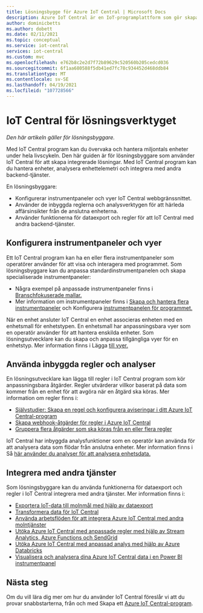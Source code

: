 ```yaml
---
title: Lösningsbygge för Azure IoT Central | Microsoft Docs
description: Azure IoT Central är en IoT-programplattform som gör skapandet av IoT-lösningar enklare. Den här artikeln innehåller en översikt över hur du skapar integrerade lösningar IoT Central.
author: dominicbetts
ms.author: dobett
ms.date: 02/11/2021
ms.topic: conceptual
ms.service: iot-central
services: iot-central
ms.custom: mvc
ms.openlocfilehash: e762b8c2e2d7f72b89629c520560b205cedcd036
ms.sourcegitcommit: 6f1aa680588f5db41ed7fc78c934452d468ddb84
ms.translationtype: MT
ms.contentlocale: sv-SE
ms.lasthandoff: 04/19/2021
ms.locfileid: "107728566"
---
```

# <a name="iot-central-solution-builder-guide"></a>IoT Central för lösningsverktyget

*Den här artikeln gäller för lösningsbyggare.*

Med IoT Central program kan du övervaka och hantera miljontals enheter under hela livscykeln. Den här guiden är för lösningsbyggare som använder IoT Central för att skapa integrerade lösningar. Med IoT Central program kan du hantera enheter, analysera enhettelemetri och integrera med andra backend-tjänster.

En lösningsbyggare:

- Konfigurerar instrumentpaneler och vyer IoT Central webbgränssnittet.
- Använder de inbyggda reglerna och analysverktygen för att härleda affärsinsikter från de anslutna enheterna.
- Använder funktionerna för dataexport och regler för att IoT Central med andra backend-tjänster.

## <a name="configure-dashboards-and-views"></a>Konfigurera instrumentpaneler och vyer

Ett IoT Central program kan ha en eller flera instrumentpaneler som operatörer använder för att visa och interagera med programmet. Som lösningsbyggare kan du anpassa standardinstrumentpanelen och skapa specialiserade instrumentpaneler:

- Några exempel på anpassade instrumentpaneler finns i [Branschfokuserade mallar.](concepts-app-templates.md#industry-focused-templates)
- Mer information om instrumentpaneler finns i [Skapa och hantera flera instrumentpaneler](howto-create-personal-dashboards.md) och Konfigurera [instrumentpanelen för programmet.](howto-add-tiles-to-your-dashboard.md)

När en enhet ansluter IoT Central en enhet associeras enheten med en enhetsmall för enhetstypen. En enhetsmall har anpassningsbara vyer som en operatör använder för att hantera enskilda enheter. Som lösningsutvecklare kan du skapa och anpassa tillgängliga vyer för en enhetstyp. Mer information finns i Lägga [till vyer.](howto-set-up-template.md#add-views)

## <a name="use-built-in-rules-and-analytics"></a>Använda inbyggda regler och analyser

En lösningsutvecklare kan lägga till regler i IoT Central program som kör anpassningsbara åtgärder. Regler utvärderar villkor baserat på data som kommer från en enhet för att avgöra när en åtgärd ska köras. Mer information om regler finns i:

- [Självstudier: Skapa en regel och konfigurera aviseringar i ditt Azure IoT Central-program](tutorial-create-telemetry-rules.md)
- [Skapa webhook-åtgärder för regler i Azure IoT Central](howto-create-webhooks.md)
- [Gruppera flera åtgärder som ska köras från en eller flera regler](howto-use-action-groups.md)

IoT Central har inbyggda analysfunktioner som en operatör kan använda för att analysera data som flödar från anslutna enheter. Mer information finns i Så [här använder du analyser för att analysera enhetsdata.](howto-create-analytics.md)

## <a name="integrate-with-other-services"></a>Integrera med andra tjänster

Som lösningsbyggare kan du använda funktionerna för dataexport och regler i IoT Central integrera med andra tjänster. Mer information finns i:

- [Exportera IoT-data till molnmål med hjälp av dataexport](howto-export-data.md)
- [Transformera data för IoT Central](howto-transform-data.md)
- [Använda arbetsflöden för att integrera Azure IoT Central med andra molntjänster](howto-configure-rules-advanced.md)
- [Utöka Azure IoT Central med anpassade regler med hjälp av Stream Analytics, Azure Functions och SendGrid](howto-create-custom-rules.md)
- [Utöka Azure IoT Central med anpassad analys med hjälp av Azure Databricks](howto-create-custom-analytics.md)
- [Visualisera och analysera dina Azure IoT Central data i en Power BI instrumentpanel](howto-connect-powerbi.md)

## <a name="next-steps"></a>Nästa steg

Om du vill lära dig mer om hur du använder IoT Central föreslår vi att du provar snabbstarterna, från och med Skapa ett [Azure IoT Central-program](./quick-deploy-iot-central.md).
